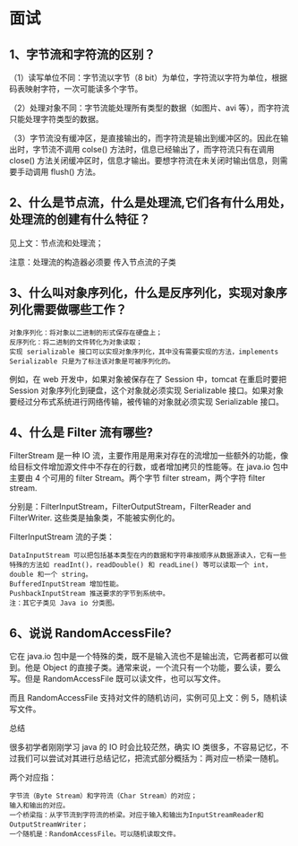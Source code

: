 面试
===

1、字节流和字符流的区别？
---

（1）读写单位不同：字节流以字节（8 bit）为单位，字符流以字符为单位，根据码表映射字符，一次可能读多个字节。

（2）处理对象不同：字节流能处理所有类型的数据（如图片、avi 等），而字符流只能处理字符类型的数据。

（3）字节流没有缓冲区，是直接输出的，而字符流是输出到缓冲区的。因此在输出时，字节流不调用 colse() 方法时，信息已经输出了，而字符流只有在调用 close() 方法关闭缓冲区时，信息才输出。要想字符流在未关闭时输出信息，则需要手动调用 flush() 方法。

2、什么是节点流，什么是处理流,它们各有什么用处，处理流的创建有什么特征？
---

见上文：节点流和处理流；

注意：处理流的构造器必须要 传入节点流的子类

3、什么叫对象序列化，什么是反序列化，实现对象序列化需要做哪些工作？
---

    对象序列化：将对象以二进制的形式保存在硬盘上；
    反序列化：将二进制的文件转化为对象读取；
    实现 serializable 接口可以实现对象序列化，其中没有需要实现的方法，implements Serializable 只是为了标注该对象是可被序列化的。

例如，在 web 开发中，如果对象被保存在了 Session 中，tomcat 在重启时要把 Session 对象序列化到硬盘，这个对象就必须实现 Serializable 接口。如果对象要经过分布式系统进行网络传输，被传输的对象就必须实现 Serializable 接口。

4、什么是 Filter 流有哪些?
--

FilterStream 是一种 IO 流，主要作用是用来对存在的流增加一些额外的功能，像给目标文件增加源文件中不存在的行数，或者增加拷贝的性能等。在 java.io 包中主要由 4 个可用的 filter Stream。两个字节 filter stream，两个字符 filter stream.

分别是：FilterInputStream，FilterOutputStream，FilterReader and FilterWriter. 这些类是抽象类，不能被实例化的。

FilterInputStream 流的子类：

    DataInputStream 可以把包括基本类型在内的数据和字符串按顺序从数据源读入，它有一些特殊的方法如 readInt()，readDouble() 和 readLine() 等可以读取一个 int，double 和一个 string。
    BufferedInputStream 增加性能。
    PushbackInputStream 推送要求的字节到系统中。
    注：其它子类见 Java io 分类图。

6、说说 RandomAccessFile?
---

它在 java.io 包中是一个特殊的类，既不是输入流也不是输出流，它两者都可以做到。他是 Object 的直接子类。通常来说，一个流只有一个功能，要么读，要么写。但是 RandomAccessFile 既可以读文件，也可以写文件。

而且 RandomAccessFile 支持对文件的随机访问，实例可见上文：例 5，随机读写文件。

总结

很多初学者刚刚学习 java 的 IO 时会比较茫然，确实 IO 类很多，不容易记忆，不过我们可以尝试对其进行总结记忆，把流式部分概括为：两对应一桥梁一随机。

两个对应指：

    字节流（Byte Stream）和字符流（Char Stream）的对应；
    输入和输出的对应。
    一个桥梁指：从字节流到字符流的桥梁。对应于输入和输出为InputStreamReader和OutputStreamWriter；
    一个随机是：RandomAccessFile。可以随机读取文件。